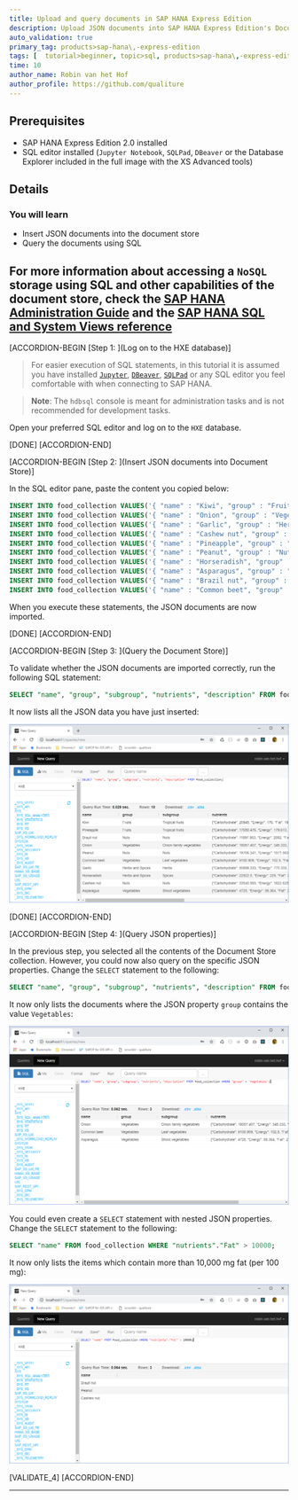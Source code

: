 ```yaml
---
title: Upload and query documents in SAP HANA Express Edition
description: Upload JSON documents into SAP HANA Express Edition's Document Store and query its data
auto_validation: true
primary_tag: products>sap-hana\,-express-edition
tags: [  tutorial>beginner, topic>sql, products>sap-hana\,-express-edition ]
time: 10
author_name: Robin van het Hof
author_profile: https://github.com/qualiture
---
```


## Prerequisites  
 - SAP HANA Express Edition 2.0 installed
 - SQL editor installed (`Jupyter Notebook`, `SQLPad`, `DBeaver` or the Database Explorer included in the full image with the XS Advanced tools)

## Details
### You will learn  
- Insert JSON documents into the document store
- Query the documents using SQL

For more information about accessing a `NoSQL` storage using SQL and other capabilities of the document store, check the [SAP HANA Administration Guide](https://help.sap.com/viewer/6b94445c94ae495c83a19646e7c3fd56/2.0.03/en-US/5e783b7f5a9749bcbfffe167524aeccc.html) and the [SAP HANA SQL and System Views reference](https://help.sap.com/viewer/4fe29514fd584807ac9f2a04f6754767/2.0.03/en-US/2282aef7db6846b68f09d72be04cb9c0.html?q=document%20store)
---

[ACCORDION-BEGIN [Step 1: ](Log on to the HXE database)]

> For easier execution of SQL statements, in this tutorial it is assumed you have installed [`Jupyter`](https://www.sap.com/developer/tutorials/mlb-hxe-tools-jupyter.html), [`DBeaver`](https://www.sap.com/developer/tutorials/hxe-cj1-download-sql-client.html), [`SQLPad`](https://blogs.sap.com/2018/02/05/sqlpad-meets-sap-hana/) or any SQL editor you feel comfortable with when connecting to SAP HANA.

> **Note**: The `hdbsql` console is meant for administration tasks and is not recommended for development tasks.

Open your preferred SQL editor and log on to the `HXE` database.

[DONE]
[ACCORDION-END]


[ACCORDION-BEGIN [Step 2: ](Insert JSON documents into Document Store)]

In the SQL editor pane, paste the content you copied below:

```SQL
INSERT INTO food_collection VALUES('{ "name" : "Kiwi", "group" : "Fruits", "subgroup" : "Tropical fruits", "nutrients" : { "Carbohydrate" : 20945.0, "Energy" : 176.0, "Fat" : 1955.0, "Fiber" : 1925.0, "Proteins" : 1421.3 }, "description" : "The kiwifruit, often shortened to kiwi in many parts of the world, is the edible berry of a woody vine in the genus Actinidia. The most common cultivar group of kiwifruit (''Hayward'') is oval, about the size of a large hen''s egg (5?8 centimetres in length and 4.5?5.5 centimetres in diameter). It has a fibrous, dull greenish-brown skin and bright green or golden flesh with rows of tiny, black, edible seeds. The fruit has a soft texture and a sweet but unique flavor, and today is a commercial crop in several countries, such as Italy, New Zealand, Chile, Greece and France." }');
INSERT INTO food_collection VALUES('{ "name" : "Onion", "group" : "Vegetables", "subgroup" : "Onion-family vegetables", "nutrients" : { "Carbohydrate" : 18057.407, "Energy" : 345.333, "Fat" : 0.0, "Fiber" : 2296.154, "Proteins" : 2150.741 }, "description" : "Allium haematochiton is a species of wild onion known by the common name redskin onion. It is native to northern Baja California and southern California. It it grows on the slopes of the coastal hills and mountains, such as those of the Peninsular Ranges, Transverse Ranges, and southern California Coast Ranges." }');
INSERT INTO food_collection VALUES('{ "name" : "Garlic", "group" : "Herbs and Spices", "subgroup" : "Herbs", "nutrients" : { "Carbohydrate" : 50898.333, "Energy" : 770.333, "Fat" : 0.0, "Fiber" : 3850.000, "Proteins" : 8301.667 }, "description" : "With a history of human use of over 7,000 years, garlic (Allium sativum) is native to central Asia, and has long been a staple in the Mediterranean region, as well as a frequent seasoning in Asia, Africa, and Europe. There are two sub-varieties of allium sativum: Allium sativum var. sativum (soft-necked garlic) and Allium sativum var. ophioscorodon (hard-necked garlic). Soft-necked garlic is the most commonly found. Bulb garlic is available in many forms, including fresh, frozen, dried, fermented (black garlic) and shelf stable products (in tubes or jars)." }');
INSERT INTO food_collection VALUES('{ "name" : "Cashew nut", "group" : "Nuts", "subgroup" : "Nuts", "nutrients" : { "Carbohydrate" : 33540.993, "Energy" : 1622.625, "Fat" : 15466.667, "Fiber" : 2381.818, "Proteins" : 13402.857 }, "description" : "The cashew, or caju, is a small tree native to Brazil. Cashew nuts are the seeds of the cashew apple, and are found in the grey bump at the end of the fruit. The cashew apple itself is sweet, soft and juicy.Cashews are usually sold roasted and salted and eaten as a snack." }');
INSERT INTO food_collection VALUES('{ "name" : "Pineapple", "group" : "Fruits", "subgroup" : "Tropical fruits", "nutrients" : { "Carbohydrate" : 17650.476, "Energy" : 179.613, "Fat" : 2188.600, "Fiber" : 705.263, "Proteins" : 542.857 }, "description" : "The Pineapple (Ananas comosus), named for its resemblance to the pine cone, is a tropical plant with edible multiple fruit consisting of coalesced berries, and the most economically significant plant in the Bromeliaceae family. Pineapples may be cultivated from a crown cutting of the fruit, possibly flowering in 20–24 months and fruiting in the following six months. Pineapple does not ripen significantly post-harvest. Pineapples are consumed fresh, cooked, juiced, and preserved, and are found in a wide array of cuisines. In addition to consumption, in the Philippines the pineapple''s leaves are used to produce the textile fiber piña- employed as a component of wall paper and furnishings, amongst other uses." }');
INSERT INTO food_collection VALUES('{ "name" : "Peanut", "group" : "Nuts", "subgroup" : "Nuts", "nutrients" : { "Carbohydrate" : 19706.341, "Energy" : 1571.563, "Fat" : 14543.900, "Fiber" : 6891.892, "Proteins" : 22098.293 }, "description" : "The peanut, also known as the groundnut and the goober and taxonomically classified as Arachis hypogaea, is a legume crop grown mainly for its edible seeds. It is widely grown in the tropics and subtropics, being important to both small and large commercial producers. It is classified as both a grain legume and, because of its high oil content, an oil crop. World annual production of shelled peanuts was 42 million tonnes in 2014. Atypically among crop plants, peanut pods develop underground rather than aboveground. It is this characteristic that the botanist Linnaeus used to assign the specific name hypogaea, which means ''under the earth''." }');
INSERT INTO food_collection VALUES('{ "name" : "Horseradish", "group" : "Herbs and Spices", "subgroup" : "Spices", "nutrients" : { "Carbohydrate" : 22922.500, "Energy" : 229.000, "Fat" : 700.000, "Fiber" : 3600.000, "Proteins" : 4557.500 }, "description" : "Horseradish (Armoracia rusticana, syn. Cochlearia armoracia) is a perennial plant of the Brassicaceae family (which also includes mustard, wasabi, broccoli, and cabbage). The plant is probably native to southeastern Europe and western Asia. It is now popular around the world. It grows up to 1.5 metres (5 feet) tall, and is cultivated primarily for its large, white, tapered root. The intact horseradish root has hardly any aroma. When cut or grated, however, enzymes from the now-broken plant cells break down sinigrin to produce allyl isothiocyanate, which irritates the mucous membranes of the sinuses and eyes. Once exposed to air (via grating) or heat, if not used immediately or mixed in vinegar, the grated mash darkens, loses its pungency, and becomes unpleasantly bitter-tasting." }');
INSERT INTO food_collection VALUES('{ "name" : "Asparagus", "group" : "Vegetables", "subgroup" : "Shoot vegetables", "nutrients" : { "Carbohydrate" : 4725.000, "Energy" : 58.364, "Fat" : 2150.000, "Fiber" : 1276.471, "Proteins" : 2872.889 }, "description" : "Asparagus officinalis is a spring vegetable, a flowering perennial plant species in the genus Asparagus. It was once classified in the lily family, like its Allium cousins, onions and garlic, but the Liliaceae have been split and the onion-like plants are now in the family Amaryllidaceae and asparagus in the Asparagaceae. Asparagus officinalis is native to most of Europe, northern Africa and western Asia, and is widely cultivated as a vegetable crop." }');
INSERT INTO food_collection VALUES('{ "name" : "Brazil nut", "group" : "Nuts", "subgroup" : "Nuts", "nutrients" : { "Carbohydrate" : 11897.863, "Energy" : 2082.000, "Fat" : 67459.500, "Fiber" : 4266.667, "Proteins" : 11679.000 }, "description" : "The Brazil nut (Bertholletia excelsa) is a South American tree in the family Lecythidaceae, and also the name of the tree''s commercially harvested edible seed." }');
INSERT INTO food_collection VALUES('{ "name" : "Common beet", "group" : "Vegetables", "subgroup" : "Leaf vegetables", "nutrients" : { "Carbohydrate" : 9100.909, "Energy" : 102.500, "Fat" : 0.0, "Fiber" : 2327.273, "Proteins" : 1490.000 }, "description" : "The beet (Beta vulgaris) is a plant in the Chenopodiaceae family which is now included in Amaranthaceae family. It is best known in its numerous cultivated varieties, the most well known of which is the root vegetable known as the beetroot or garden beet. However, other cultivated varieties include the leaf vegetable chard, as well as the root vegetable sugar beet, which is important in the production of table sugar, and mangelwurzel, which is a fodder crop. Three subspecies are typically recognised. All cultivated varieties fall into the subspecies Beta vulgaris subsp. vulgaris, while Beta vulgaris subsp. maritima, commonly known as the sea beet, is the wild ancestor of these, and is found throughout the Mediterranean, the Atlantic coast of Europe, the Near East, and India. A second wild subspecies, Beta vulgaris subsp. adanensis, occurs from Greece to Syria. The roots are most commonly deep red-purple in color, but come in a wide variety of other shades, including golden yellow and red-and-white striped. Beta vulgaris is a herbaceous biennial or, rarely, perennial plant with leafy stems growing to 1–2 m tall. The leaves are heart-shaped, 5–20 cm long on wild plants (often much larger in cultivated plants). The flowers are produced in dense spikes; each flower is very small, 3–5 mm diameter, green or tinged reddish, with five petals; they are wind pollinated. The fruit is a cluster of hard nutlets." }');
```

When you execute these statements, the JSON documents are now imported.

[DONE]
[ACCORDION-END]


[ACCORDION-BEGIN [Step 3: ](Query the Document Store)]

To validate whether the JSON documents are imported correctly, run the following SQL statement:

```SQL
SELECT "name", "group", "subgroup", "nutrients", "description" FROM food_collection;
```

It now lists all the JSON data you have just inserted:

![foodDB database](hxe-docstore-02-query-jsondocs-02.png)


[DONE]
[ACCORDION-END]

[ACCORDION-BEGIN [Step 4: ](Query JSON properties)]

In the previous step, you selected all the contents of the Document Store collection. However, you could now also query on the specific JSON properties. Change the `SELECT` statement to the following:

```SQL
SELECT "name", "group", "subgroup", "nutrients", "description" FROM food_collection WHERE "group" = 'Vegetables';
```

It now only lists the documents where the JSON property `group` contains the value `Vegetables`:

![foodDB database](hxe-docstore-02-query-jsondocs-03.png)

You could even create a `SELECT` statement with nested JSON properties. Change the `SELECT` statement to the following:

```SQL
SELECT "name" FROM food_collection WHERE "nutrients"."Fat" > 10000;
```

It now only lists the items which contain more than 10,000 mg fat (per 100 mg):

![foodDB database](hxe-docstore-02-query-jsondocs-04.png)


[VALIDATE_4]
[ACCORDION-END]



---
